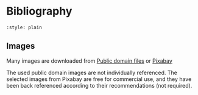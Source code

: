# Bibliography


```{bibliography}
:style: plain
```

## Images

Many images are downloaded from [Public domain files](http://www.publicdomainfiles.com/) or [Pixabay](https://pixabay.com/)

The used public domain images are not individually referenced. The selected images from Pixabay are free for commercial use, and they have been back referenced according to their recommendations (not required).
